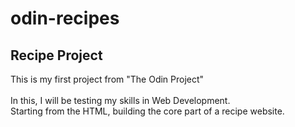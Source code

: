 # odin-recipes<br>
## Recipe Project<br>
This is my first project from "The Odin Project"<br>
<br>
In this, I will be testing my skills in Web Development.<br>
Starting from the HTML, building the core part of a recipe website.<br>